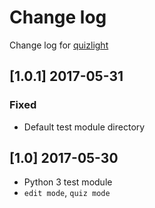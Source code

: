 # Change log
Change log for [quizlight](https://github.com/dogoncouch/quizlight)

## [1.0.1] 2017-05-31
### Fixed
- Default test module directory

## [1.0] 2017-05-30
- Python 3 test module
- `edit mode`, `quiz mode`
